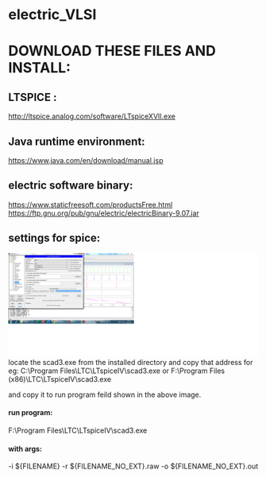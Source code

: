 # electric_VLSI

# DOWNLOAD THESE FILES AND INSTALL:
## LTSPICE :
http://ltspice.analog.com/software/LTspiceXVII.exe
## Java runtime environment:
https://www.java.com/en/download/manual.jsp
## electric software binary:
https://www.staticfreesoft.com/productsFree.html
https://ftp.gnu.org/pub/gnu/electric/electricBinary-9.07.jar
## settings for spice:
![spice_settings](https://github.com/Rayanfer32/electric_VLSI/raw/master/vlsi%20settings.png)
locate the scad3.exe from the installed directory and copy that address for eg: 
C:\Program Files\LTC\LTspiceIV\scad3.exe or F:\Program Files (x86)\LTC\LTspiceIV\scad3.exe

and copy it to run program feild shown in the above image.
#### run program: 
F:\Program Files\LTC\LTspiceIV\scad3.exe

#### with args:
-i ${FILENAME} -r ${FILENAME_NO_EXT}.raw -o ${FILENAME_NO_EXT}.out
